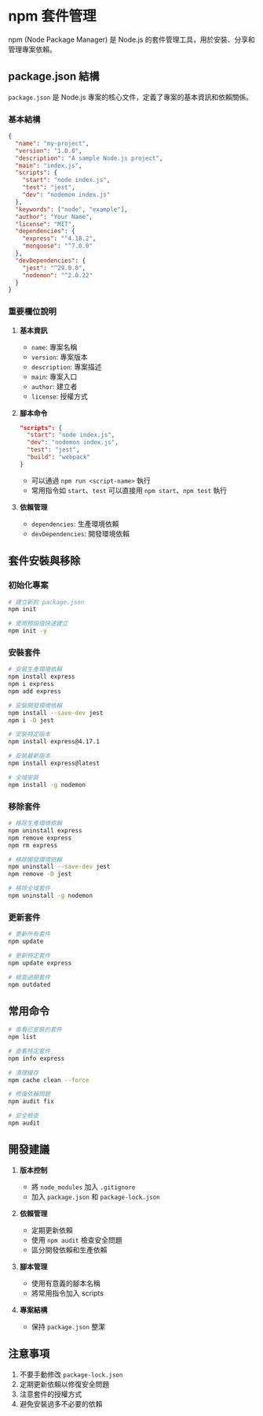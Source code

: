 # npm 套件管理

npm (Node Package Manager) 是 Node.js 的套件管理工具，用於安裝、分享和管理專案依賴。

## package.json 結構

`package.json` 是 Node.js 專案的核心文件，定義了專案的基本資訊和依賴關係。

### 基本結構

```json
{
  "name": "my-project",
  "version": "1.0.0",
  "description": "A sample Node.js project",
  "main": "index.js",
  "scripts": {
    "start": "node index.js",
    "test": "jest",
    "dev": "nodemon index.js"
  },
  "keywords": ["node", "example"],
  "author": "Your Name",
  "license": "MIT",
  "dependencies": {
    "express": "^4.18.2",
    "mongoose": "^7.0.0"
  },
  "devDependencies": {
    "jest": "^29.0.0",
    "nodemon": "^2.0.22"
  }
}
```

### 重要欄位說明

1. **基本資訊**
   - `name`: 專案名稱
   - `version`: 專案版本
   - `description`: 專案描述
   - `main`: 專案入口
   - `author`: 建立者
   - `license`: 授權方式

2. **腳本命令**
   ```json
   "scripts": {
     "start": "node index.js",
     "dev": "nodemon index.js",
     "test": "jest",
     "build": "webpack"
   }
   ```
   - 可以通過 `npm run <script-name>` 執行
   - 常用指令如 `start`、`test` 可以直接用 `npm start`、`npm test` 執行

3. **依賴管理**
   - `dependencies`: 生產環境依賴
   - `devDependencies`: 開發環境依賴

## 套件安裝與移除

### 初始化專案

```bash
# 建立新的 package.json
npm init

# 使用預設值快速建立
npm init -y
```

### 安裝套件

```bash
# 安裝生產環境依賴
npm install express
npm i express
npm add express

# 安裝開發環境依賴
npm install --save-dev jest
npm i -D jest

# 安裝特定版本
npm install express@4.17.1

# 安裝最新版本
npm install express@latest

# 全域安裝
npm install -g nodemon
```

### 移除套件

```bash
# 移除生產環境依賴
npm uninstall express
npm remove express
npm rm express

# 移除開發環境依賴
npm uninstall --save-dev jest
npm remove -D jest

# 移除全域套件
npm uninstall -g nodemon
```

### 更新套件

```bash
# 更新所有套件
npm update

# 更新特定套件
npm update express

# 檢查過期套件
npm outdated
```

## 常用命令

```bash
# 查看已安裝的套件
npm list

# 查看特定套件
npm info express

# 清理緩存
npm cache clean --force

# 修復依賴問題
npm audit fix

# 安全檢查
npm audit
```

## 開發建議

1. **版本控制**
   - 將 `node_modules` 加入 `.gitignore`
   - 加入 `package.json` 和 `package-lock.json`

2. **依賴管理**
   - 定期更新依賴
   - 使用 `npm audit` 檢查安全問題
   - 區分開發依賴和生產依賴

3. **腳本管理**
   - 使用有意義的腳本名稱
   - 將常用指令加入 scripts

4. **專案結構**
   - 保持 `package.json` 整潔

## 注意事項

1. 不要手動修改 `package-lock.json`
2. 定期更新依賴以修復安全問題
3. 注意套件的授權方式
4. 避免安裝過多不必要的依賴 